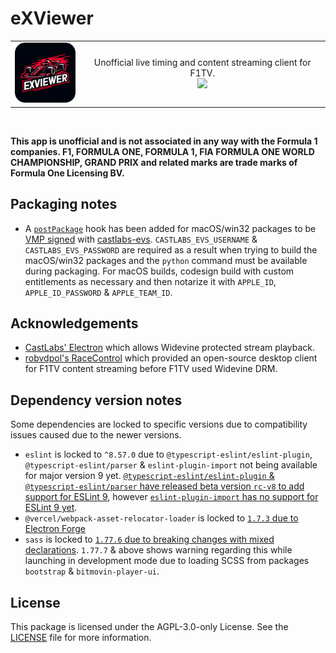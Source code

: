 # eXViewer

<div align="center">
  <table>
    <tr style="border: none">
      <td>
        <a href="https://github.com/eXhumer/eXViewer">
          <img src="./assets/icon.png" width="100" />
        </a>
      </td>
      <td>
        <div align="center">
          Unofficial live timing and content streaming client for F1TV.
          <br />
          <a href="https://github.com/eXhumer/eXViewer/actions/workflows/build.yml">
            <img src="https://github.com/eXhumer/eXViewer/actions/workflows/build.yml/badge.svg" />
          </a>
        </div>
      </td>
    </tr>
  </table>
</div>

<br />

**This app is unofficial and is not associated in any way with the Formula 1 companies. F1, FORMULA ONE, FORMULA 1, FIA FORMULA ONE WORLD CHAMPIONSHIP, GRAND PRIX and related marks are trade marks of Formula One Licensing BV.**

## Packaging notes
* A [`postPackage`](https://www.electronforge.io/config/hooks#postpackage) hook has been added for macOS/win32 packages to be [VMP signed](https://github.com/castlabs/electron-releases/wiki/VMP) with [castlabs-evs](https://pypi.org/project/castlabs-evs/). `CASTLABS_EVS_USERNAME` & `CASTLABS_EVS_PASSWORD` are required as a result when trying to build the macOS/win32 packages and the `python` command must be available during packaging. For macOS builds, codesign build with custom entitlements as necessary and then notarize it with `APPLE_ID`, `APPLE_ID_PASSWORD` & `APPLE_TEAM_ID`.

## Acknowledgements
* [CastLabs' Electron](https://github.com/castlabs/electron-releases) which allows Widevine protected stream playback.
* [robvdpol's RaceControl](https://github.com/robvdpol/RaceControl) which provided an open-source desktop client for F1TV content streaming before F1TV used Widevine DRM.

## Dependency version notes
Some dependencies are locked to specific versions due to compatibility issues caused due to the newer versions.

* `eslint` is locked to `^8.57.0` due to `@typescript-eslint/eslint-plugin`, `@typescript-eslint/parser` & `eslint-plugin-import` not being available for major version 9 yet. [`@typescript-eslint/eslint-plugin` & `@typescript-eslint/parser` have released beta version `rc-v8` to add support for ESLint 9](https://typescript-eslint.io/blog/announcing-typescript-eslint-v8-beta/#as-an-existing-user), however [`eslint-plugin-import` has no support for ESLint 9 yet](https://github.com/import-js/eslint-plugin-import/pull/2996).
* `@vercel/webpack-asset-relocator-loader` is locked to [`1.7.3` due to Electron Forge](https://github.com/electron/forge/issues/3600)
* `sass` is locked to [`1.77.6` due to breaking changes with mixed declarations](https://sass-lang.com/documentation/breaking-changes/mixed-decls/). `1.77.7` & above shows warning regarding this while launching in development mode due to loading SCSS from packages `bootstrap` & `bitmovin-player-ui`.

## License

This package is licensed under the AGPL-3.0-only License. See the [LICENSE](LICENSE.md) file for more information.
